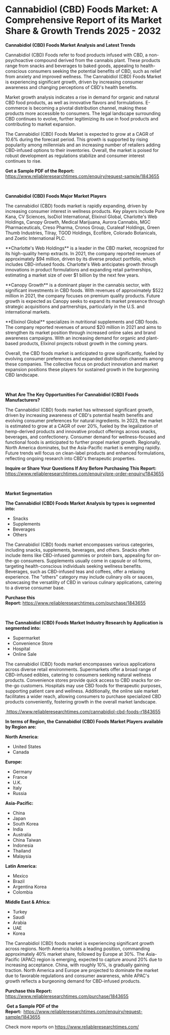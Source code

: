 <p><h1>Cannabidiol (CBD) Foods Market: A Comprehensive Report of its Market Share & Growth Trends 2025 - 2032</h1></p><p><strong>Cannabidiol (CBD) Foods Market Analysis and Latest Trends</strong></p>
<p><p>Cannabidiol (CBD) Foods refer to food products infused with CBD, a non-psychoactive compound derived from the cannabis plant. These products range from snacks and beverages to baked goods, appealing to health-conscious consumers seeking the potential benefits of CBD, such as relief from anxiety and improved wellness. The Cannabidiol (CBD) Foods Market is experiencing significant growth, driven by increasing consumer awareness and changing perceptions of CBD's health benefits.</p><p>Market growth analysis indicates a rise in demand for organic and natural CBD food products, as well as innovative flavors and formulations. E-commerce is becoming a pivotal distribution channel, making these products more accessible to consumers. The legal landscape surrounding CBD continues to evolve, further legitimizing its use in food products and contributing to market expansion. </p><p>The Cannabidiol (CBD) Foods Market is expected to grow at a CAGR of 10.6% during the forecast period. This growth is supported by rising popularity among millennials and an increasing number of retailers adding CBD-infused options to their inventories. Overall, the market is poised for robust development as regulations stabilize and consumer interest continues to rise.</p></p>
<p><strong>Get a Sample PDF of the Report:&nbsp;</strong> <a href="https://www.reliableresearchtimes.com/enquiry/request-sample/1843655?utm_campaign=2723&utm_medium=2&utm_source=Github&utm_content=ia&utm_term=28022025&utm_id=cannabidiol-cbd-foods">https://www.reliableresearchtimes.com/enquiry/request-sample/1843655</a></p>
<p>&nbsp;</p>
<p><strong>Cannabidiol (CBD) Foods Major Market Players</strong></p>
<p><p>The cannabidiol (CBD) foods market is rapidly expanding, driven by increasing consumer interest in wellness products. Key players include Pure Kana, CV Sciences, IsoDiol International, Elixinol Global, Charlotte's Web Holdings, Canopy Growth, Medical Marijuana, Aurora Cannabis, MGC Pharmaceuticals, Creso Pharma, Cronos Group, Curaleaf Holdings, Green Thumb Industries, Tilray, TGOD Holdings, Ecofibre, Colorado Botanicals, and Zoetic International PLC.</p><p>**Charlotte's Web Holdings** is a leader in the CBD market, recognized for its high-quality hemp extracts. In 2021, the company reported revenues of approximately $94 million, driven by its diverse product portfolio, which includes CBD-infused foods. Charlotte's Web anticipates growth through innovations in product formulations and expanding retail partnerships, estimating a market size of over $1 billion by the next few years.</p><p>**Canopy Growth** is a dominant player in the cannabis sector, with significant investments in CBD foods. With revenues of approximately $522 million in 2021, the company focuses on premium quality products. Future growth is expected as Canopy seeks to expand its market presence through strategic acquisitions and partnerships, particularly in the U.S. and international markets.</p><p>**Elixinol Global** specializes in nutritional supplements and CBD foods. The company reported revenues of around $20 million in 2021 and aims to strengthen its market position through increased online sales and brand awareness campaigns. With an increasing demand for organic and plant-based products, Elixinol projects robust growth in the coming years.</p><p>Overall, the CBD foods market is anticipated to grow significantly, fueled by evolving consumer preferences and expanded distribution channels among these companies. The collective focus on product innovation and market expansion positions these players for sustained growth in the burgeoning CBD landscape.</p></p>
<p>&nbsp;</p>
<p><strong>What Are The Key Opportunities For Cannabidiol (CBD) Foods Manufacturers?</strong></p>
<p><p>The Cannabidiol (CBD) foods market has witnessed significant growth, driven by increasing awareness of CBD's potential health benefits and evolving consumer preferences for natural ingredients. In 2023, the market is estimated to grow at a CAGR of over 20%, fueled by the legalization of hemp-derived products and innovative product offerings across snacks, beverages, and confectionery. Consumer demand for wellness-focused and functional foods is anticipated to further propel market growth. Regionally, North America dominates, but the Asia-Pacific market is emerging rapidly. Future trends will focus on clean-label products and enhanced formulations, reflecting ongoing research into CBD's therapeutic properties.</p></p>
<p><strong>Inquire or Share Your Questions If Any Before Purchasing This Report:</strong> <a href="https://www.reliableresearchtimes.com/enquiry/pre-order-enquiry/1843655?utm_campaign=2723&utm_medium=2&utm_source=Github&utm_content=ia&utm_term=28022025&utm_id=cannabidiol-cbd-foods">https://www.reliableresearchtimes.com/enquiry/pre-order-enquiry/1843655</a></p>
<p>&nbsp;</p>
<p><strong>Market Segmentation</strong></p>
<p><strong>The Cannabidiol (CBD) Foods Market Analysis by types is segmented into:</strong></p>
<p><ul><li>Snacks</li><li>Supplements</li><li>Beverages</li><li>Others</li></ul></p>
<p><p>The Cannabidiol (CBD) foods market encompasses various categories, including snacks, supplements, beverages, and others. Snacks often include items like CBD-infused gummies or protein bars, appealing for on-the-go consumers. Supplements usually come in capsule or oil forms, targeting health-conscious individuals seeking wellness benefits. Beverages, such as CBD-infused teas and coffees, offer a relaxing experience. The "others" category may include culinary oils or sauces, showcasing the versatility of CBD in various culinary applications, catering to a diverse consumer base.</p></p>
<p><strong>Purchase this Report:&nbsp;</strong><a href="https://www.reliableresearchtimes.com/purchase/1843655?utm_campaign=2723&utm_medium=2&utm_source=Github&utm_content=ia&utm_term=28022025&utm_id=cannabidiol-cbd-foods">https://www.reliableresearchtimes.com/purchase/1843655</a></p>
<p>&nbsp;</p>
<p><strong>The Cannabidiol (CBD) Foods Market Industry Research by Application is segmented into:</strong></p>
<p><ul><li>Supermarket</li><li>Convenience Store</li><li>Hospital</li><li>Online Sale</li></ul></p>
<p><p>The cannabidiol (CBD) foods market encompasses various applications across diverse retail environments. Supermarkets offer a broad range of CBD-infused edibles, catering to consumers seeking natural wellness products. Convenience stores provide quick access to CBD snacks for on-the-go customers. Hospitals may use CBD foods for therapeutic purposes, supporting patient care and wellness. Additionally, the online sale market facilitates a wider reach, allowing consumers to purchase specialized CBD products conveniently, fostering growth in the overall market landscape.</p></p>
<p><a href="https://www.reliableresearchtimes.com/cannabidiol-cbd-foods-r1843655?utm_campaign=2723&utm_medium=2&utm_source=Github&utm_content=ia&utm_term=28022025&utm_id=cannabidiol-cbd-foods">&nbsp;https://www.reliableresearchtimes.com/cannabidiol-cbd-foods-r1843655</a></p>
<p><strong>In terms of Region, the Cannabidiol (CBD) Foods Market Players available by Region are:</strong></p>
<p>
    <p> <strong> North America: </strong>
        <ul>
            <li>United States</li>
            <li>Canada</li>
        </ul>
        </p> 
    <p> <strong> Europe: </strong>
        <ul>
            <li>Germany</li>
            <li>France</li>
            <li>U.K.</li>
            <li>Italy</li>
            <li>Russia</li>
        </ul>
        </p> 
    <p> <strong> Asia-Pacific: </strong>
        <ul>
            <li>China</li>
            <li>Japan</li>
            <li>South Korea</li>
            <li>India</li>
            <li>Australia</li>
            <li>China Taiwan</li>
            <li>Indonesia</li>
            <li>Thailand</li>
            <li>Malaysia</li>
        </ul>
        </p> 
    <p> <strong> Latin America: </strong>
        <ul>
            <li>Mexico</li>
            <li>Brazil</li>
            <li>Argentina Korea</li>
            <li>Colombia</li>
        </ul>
        </p> 
    <p> <strong> Middle East & Africa: </strong>
        <ul>
            <li>Turkey</li>
            <li>Saudi</li>
            <li>Arabia</li>
            <li>UAE</li>
            <li>Korea</li>
        </ul>
    </p>
    </p>
<p><p>The Cannabidiol (CBD) foods market is experiencing significant growth across regions. North America holds a leading position, commanding approximately 40% market share, followed by Europe at 30%. The Asia-Pacific (APAC) region is emerging, expected to capture around 20% due to increasing acceptance. China, with roughly 10%, is gradually gaining traction. North America and Europe are projected to dominate the market due to favorable regulations and consumer awareness, while APAC's growth reflects a burgeoning demand for CBD-infused products.</p></p>
<p><strong>Purchase this Report: </strong><a href="https://www.reliableresearchtimes.com/purchase/1843655?utm_campaign=2723&utm_medium=2&utm_source=Github&utm_content=ia&utm_term=28022025&utm_id=cannabidiol-cbd-foods">https://www.reliableresearchtimes.com/purchase/1843655</a></p>
<p>&nbsp;<strong>Get a Sample PDF of the Report:&nbsp;&nbsp;</strong><a href="https://www.reliableresearchtimes.com/enquiry/request-sample/1843655?utm_campaign=2723&utm_medium=2&utm_source=Github&utm_content=ia&utm_term=28022025&utm_id=cannabidiol-cbd-foods">https://www.reliableresearchtimes.com/enquiry/request-sample/1843655</a></p>
<p><strong></strong></p>
<p>Check more reports on <a href="https://www.reliableresearchtimes.com/?utm_campaign=2723&utm_medium=2&utm_source=Github&utm_content=ia&utm_term=28022025&utm_id=cannabidiol-cbd-foods">https://www.reliableresearchtimes.com/</a></p>